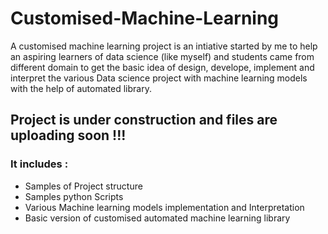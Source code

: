 # Customised-Machine-Learning

A customised machine learning project is an intiative started by me to help an aspiring learners of data science (like myself) and students came from different domain 
to get the basic idea of design, develope, implement and interpret the various Data science project with machine learning models with the help of automated library.

## Project is under construction and files are uploading soon !!!

### It includes :

- Samples of Project structure
- Samples python Scripts
- Various Machine learning models implementation and Interpretation
- Basic version of customised automated machine learning library
